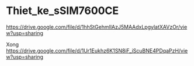 # Thiet_ke_sSIM7600CE

https://drive.google.com/file/d/1hhStGehmIlAzJ5MAAdxLpgylatXAVzOr/view?usp=sharing


Xong https://drive.google.com/file/d/1Ur1Eukhz6K1SN8iF_iScuBNE4PDqaPzH/view?usp=sharing
